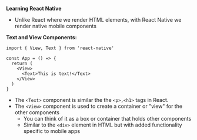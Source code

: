 **Learning React Native**
- Unlike React where we render HTML elements, with React Native we render native mobile components

**Text and View Components:**
```
import { View, Text } from 'react-native'

const App = () => {
  return (
    <View>
      <Text>This is text!</Text>
    </View>
  )
}
```

* The ```<Text>``` component is similar the the ```<p>,<h1>``` tags in React.
* The ```<View>``` component is used to create a container or "view" for the other components
  - You can think of it as a box or container that holds other components
  - Similar to the ```<div>``` element in HTML but with added functionality specific to mobile apps
